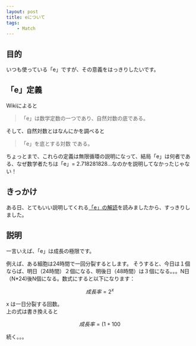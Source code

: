 ```yaml
---
layout: post
title: eについて
tags:
    - Match
---
```


## 目的
いつも使っている「e」ですが、その意義をはっきりしたいです。

## 「e」定義
Wikiによると

>「e」は数学定数の一つであり、自然対数の底である。<br>

そして、自然対数とはなんにかを調べると

>「e」を底とする対数 である。

ちょっとまで、これらの定義は無限循環の説明になって、結局「e」は何者である、なぜ数学者たちは「e」= 2.718281828...なのかを説明してなかったじゃない！

## きっかけ
ある日、とてもいい説明してくれる[「e」の解読](https://betterexplained.com/articles/an-intuitive-guide-to-exponential-functions-e/)を読みましたから、すっきりしました。

## 説明
一言いえば、「e」は成長の極限です。

例えば、ある細胞は24時間で一回分裂するとします。
そうすると、今日は１個ならば、明日（24時間）２個になる、明後日（48時間）は３個になる。。。N日（N*24)後N個になる。数式にすると以下になります：<br>

$$成長率 = 2^x$$

x は一日分裂する回数。<br>
上の式は書き換えると<br>

$$成長率 = (1 + 100%)^x$$


続く。。。